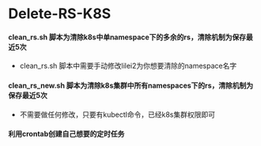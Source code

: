 # Delete-RS-K8S
#### clean_rs.sh 脚本为清除k8s中单namespace下的多余的rs，清除机制为保存最近5次
* clean_rs.sh 脚本中需要手动修改lilei2为你想要清除的namespace名字
#### clean_rs_new.sh 脚本为清除k8s集群中所有namespaces下的rs，清除机制为保存最近5次
* 不需要做任何修改，只要有kubectl命令，已经k8s集群权限即可
#### 利用crontab创建自己想要的定时任务
